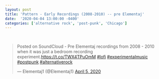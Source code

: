 ```yaml
---
layout: post
title: 'Pattern - Early Recordings (2008​-​2010) -- pre Elementaj' 
date:  '2020-04-04 13:00:00 -0400'
categories: ['alternative rock', 'post-punk', 'Chicago']
---
```


<br>

<div class="my-container">
<blockquote class="twitter-tweet"><p lang="en" dir="ltr">Posted on SoundCloud - Pre Elementaj recordings from 2008 - 2010 when it was just a bedroom recording experiment.<a href="https://t.co/TWX4TPuOmM">https://t.co/TWX4TPuOmM</a> <a href="https://twitter.com/hashtag/lofi?src=hash&amp;ref_src=twsrc%5Etfw">#lofi</a> <a href="https://twitter.com/hashtag/experimentalmusic?src=hash&amp;ref_src=twsrc%5Etfw">#experimentalmusic</a> <a href="https://twitter.com/hashtag/postpunk?src=hash&amp;ref_src=twsrc%5Etfw">#postpunk</a> <a href="https://twitter.com/hashtag/alternativerock?src=hash&amp;ref_src=twsrc%5Etfw">#alternativerock</a></p>&mdash; Elementaj1 (@Elementaj1) <a href="https://twitter.com/Elementaj1/status/1246660033733169152?ref_src=twsrc%5Etfw">April 5, 2020</a></blockquote> <script async src="https://platform.twitter.com/widgets.js" charset="utf-8"></script>
</div>

<br>